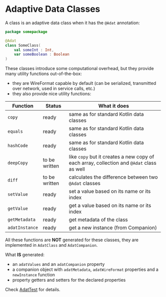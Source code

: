 # Adaptive Data Classes

A class is an adaptive data class when it has the `@Adat` annotation:

```kotlin
package somepackage

@Adat
class SomeClass(
    val someInt : Int,
    var someBoolean : Boolean
)
```

These classes introduce some computational overhead, but they provide many utility functions out-of-the-box:

* they are WireFormat capable by default (can be serialized, transmitted over network, used in service calls, etc.)
* they also provide nice utility functions:

| Function       | Status        | What it does                                                                              |
|----------------|---------------|-------------------------------------------------------------------------------------------|
| `copy`         | ready         | same as for standard Kotlin data classes                                                  |
| `equals`       | ready         | same as for standard Kotlin data classes                                                  |
| `hashCode`     | ready         | same as for standard Kotlin data classes                                                  |
| `deepCopy`     | to be written | like `copy` but it creates a new copy of each array, collection and `@Adat` class as well |
| `diff`         | to be written | calculates the difference between two `@Adat` classes                                     |
| `setValue`     | ready         | set a value based on its name or its index                                                |
| `getValue`     | ready         | get a value based on its name or its index                                                |
| `getMetadata`  | ready         | get metadata of the class                                                                 |
| `adatInstance` | ready         | get a new instance (from Companion)                                                       |

All these functions are **NOT** generated for these classes, they are implemented in `AdatClass` and
`AdatCompanion`.

What **IS** generated:

* an `adatValues` and an `adatCompanion` property
* a companion object with `adatMetadata`, `adatWireFormat` properties and a `newInstance` function
* property getters and setters for the declared properties

Check [AdatTest](/adaptive-core/src/commonTest/kotlin/hu/simplexion/adaptive/adat/AdatTest.kt) for details.